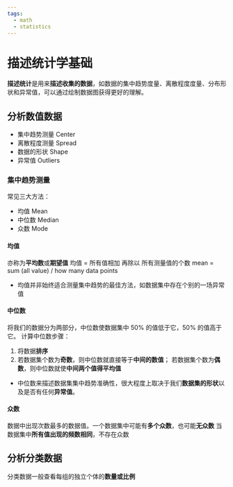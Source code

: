 ```yaml
---
tags:
  - math
  - statistics
---
```


# 描述统计学基础
**描述统计**是用来**描述收集的数据**，如数据的集中趋势度量、离散程度度量、分布形状和异常值，可以通过绘制数据图获得更好的理解。

## 分析数值数据
* 集中趋势测量 Center
* 离散程度测量 Spread
* 数据的形状 Shape
* 异常值 Outliers

### 集中趋势测量
常见三大方法：
* 均值 Mean
* 中位数 Median
* 众数 Mode

#### 均值
亦称为**平均数**或**期望值**
均值 = 所有值相加 再除以 所有测量值的个数
mean = sum (all value) / how many data points

* 均值并非始终适合测量集中趋势的最佳方法，如数据集中存在个别的一场异常值

#### 中位数
将我们的数据分为两部分，中位数使数据集中 50% 的值低于它，50% 的值高于它。
计算中位数步骤：
1. 将数据**排序**
2. 若数据集个数为**奇数**，则中位数就直接等于**中间的数值**；
若数据集个数为**偶数**，则中位数就使**中间两个值得平均值**

* 中位数来描述数据集集中趋势准确性，很大程度上取决于我们**数据集的形状**以及是否有任何**异常值**。

#### 众数
数据中出现次数最多的数据值。一个数据集中可能有**多个众数**，也可能**无众数**
当数据集中**所有值出现的频数相同**，不存在众数

## 分析分类数据
分类数据一般查看每组的独立个体的**数量或比例**

